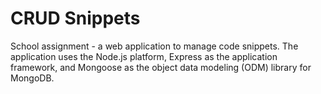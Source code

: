 # CRUD Snippets

School assignment - a web application to manage code snippets. The application uses the Node.js platform, Express as the application framework, and Mongoose as the object data modeling (ODM) library for MongoDB.
